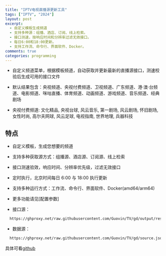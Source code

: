 ```yaml
---
title: "IPTV电视直播源更新工具"
tags: ["IPTV", "2024"]
layout: post
excerpt: 
  - 自定义模板生成频道
  - 支持多种源：组播、酒店、订阅、线上检索。
  - 接口测速，按响应时间和分辨率过滤无效接口。
  - 每日6:00和18:00更新。
  - 支持工作流、命令行、界面软件、Docker。
comments: true
categories: programming
---     
```

  - 自定义频道菜单，根据模板频道，自动获取并更新最新的直播源接口，测速校验后生成可用的接口文件         
 
  - 默认结果包含：央视频道、央视付费频道、卫视频道、广东频道、港·澳·台频道、电影频道、咪咕直播、体育频道、动画频道、游戏频道、音乐频道、经典剧场    
 
  - 央视付费频道: 文化精品, 央视台球, 风云音乐, 第一剧场, 风云剧场, 怀旧剧场, 女性时尚, 高尔夫网球, 风云足球, 电视指南, 世界地理, 兵器科技
  ## 特点

 - 自定义模板，生成您想要的频道
 
 - 支持多种获取源方式：组播源、酒店源、订阅源、线上检索
 
 - 接口测速验效，响应时间、分辨率优先级，过滤无效接口
 
 - 定时执行，北京时间每日 6:00 与 18:00 执行更新
 
 - 支持多种运行方式：工作流、命令行、界面软件、Docker(amd64/arm64)
 
 - 更多功能请见[配置参数]
  
 - 接口源：

```bash
  https://ghproxy.net/raw.githubusercontent.com/Guovin/TV/gd/output/result.m3u
```

 - 数据源：

```bash
  https://ghproxy.net/raw.githubusercontent.com/Guovin/TV/gd/source.json
```

具体可看[github](https://github.com/Guovin/TV)




